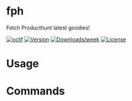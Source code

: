 fph
===

Fetch Producthunt latest goodies!

[![oclif](https://img.shields.io/badge/cli-oclif-brightgreen.svg)](https://oclif.io)
[![Version](https://img.shields.io/npm/v/fph.svg)](https://npmjs.org/package/fph)
[![Downloads/week](https://img.shields.io/npm/dw/fph.svg)](https://npmjs.org/package/fph)
[![License](https://img.shields.io/npm/l/fph.svg)](https://github.com/rafalolszewski94/fph/blob/master/package.json)

<!-- toc -->
# Usage
<!-- usage -->
# Commands
<!-- commands -->
